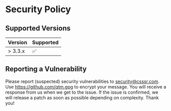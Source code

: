 # Security Policy

## Supported Versions

| Version   | Supported          |
| --------- | ------------------ |
| > 3.3.x   | :white_check_mark: |

## Reporting a Vulnerability

Please report (suspected) security vulnerabilities to security@csssr.com. Use https://github.com/qtm.gpg to encrypt your message.
You will receive a response from us when we get to the issue. If the issue is confirmed, we will release a patch as soon as possible depending on complexity.
Thank you!
